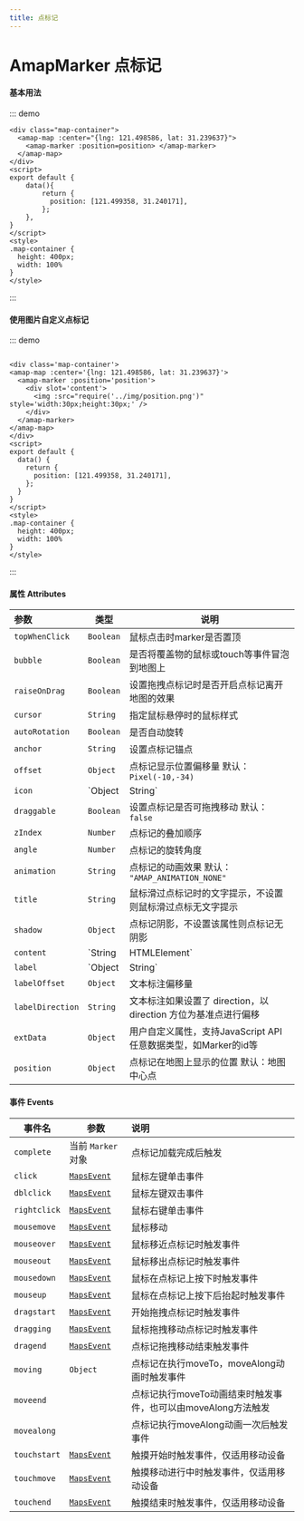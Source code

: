 ```yaml
---
title: 点标记
---
```

# AmapMarker 点标记
#### 基本用法
::: demo
```vue
<div class="map-container">
  <amap-map :center="{lng: 121.498586, lat: 31.239637}">
    <amap-marker :position=position> </amap-marker>
  </amap-map>
</div>
<script>
export default {
    data(){
        return {
          position: [121.499358, 31.240171],
        };
    },
}
</script>
<style>
.map-container {
  height: 400px;
  width: 100%
}
</style>
```
:::

#### 使用图片自定义点标记
::: demo
```vue

<div class='map-container'>
<amap-map :center='{lng: 121.498586, lat: 31.239637}'>
  <amap-marker :position='position'>
    <div slot='content'>
      <img :src="require('../img/position.png')" style='width:30px;height:30px;' />
    </div>
  </amap-marker>
</amap-map>
</div>
<script>
export default {
  data() {
    return {
      position: [121.499358, 31.240171],
    };
  }
}
</script>
<style>
.map-container {
  height: 400px;
  width: 100%
}
</style>
```
:::

#### 属性  Attributes

| 参数             | 类型                   | 说明                                                         |
| :--------------- | ---------------------- | ------------------------------------------------------------ |
| `topWhenClick`   | `Boolean`              | 鼠标点击时marker是否置顶                                     |
| `bubble`         | `Boolean`              | 是否将覆盖物的鼠标或touch等事件冒泡到地图上                  |
| `raiseOnDrag`    | `Boolean`              | 设置拖拽点标记时是否开启点标记离开地图的效果                 |
| `cursor`         | `String`               | 指定鼠标悬停时的鼠标样式                                     |
| `autoRotation`   | `Boolean`              | 是否自动旋转                                                 |
| `anchor`         | `String`               | 设置点标记锚点                                               |
| `offset`         | `Object`               | 点标记显示位置偏移量   默认：`Pixel(-10,-34)`                |
| `icon`           | `Object | String`      | 需在点标记中显示的图标                                       |
| `draggable`      | `Boolean`              | 设置点标记是否可拖拽移动   默认：`false`                     |
| `zIndex`         | `Number`               | 点标记的叠加顺序                                             |
| `angle`          | `Number`               | 点标记的旋转角度                                             |
| `animation`      | `String`               | 点标记的动画效果    默认：` "AMAP_ANIMATION_NONE"`           |
| `title`          | `String`               | 鼠标滑过点标记时的文字提示，不设置则鼠标滑过点标无文字提示   |
| `shadow`         | `Object`               | 点标记阴影，不设置该属性则点标记无阴影                       |
| `content`        | `String | HTMLElement` | 点标记显示内容，可以是HTML要素字符串或者HTML DOM对象         |
| `label`          | `Object | String`      | 添加文本标注                                                 |
| `labelOffset`    | `Object`               | 文本标注偏移量                                               |
| `labelDirection` | `String`               | 文本标注如果设置了 direction，以 direction 方位为基准点进行偏移 |
| `extData`        | `Object`               | 用户自定义属性，支持JavaScript API任意数据类型，如Marker的id等 |
| `position`       | `Object`               | 点标记在地图上显示的位置   默认：地图中心点                  |

#### 事件 Events

| 事件名       | 参数                                                         | 说明                                                         |
| ------------ | ------------------------------------------------------------ | :----------------------------------------------------------- |
| `complete`   | 当前 `Marker`对象                                            | 点标记加载完成后触发                                         |
| `click`      | [`MapsEvent`](https://lbs.amap.com/api/javascript-api/reference/event#MapsEvent) | 鼠标左键单击事件                                             |
| `dblclick`   | [`MapsEvent`](https://lbs.amap.com/api/javascript-api/reference/event#MapsEvent) | 鼠标左键双击事件                                             |
| `rightclick` | [`MapsEvent`](https://lbs.amap.com/api/javascript-api/reference/event#MapsEvent) | 鼠标右键单击事件                                             |
| `mousemove`  | [`MapsEvent`](https://lbs.amap.com/api/javascript-api/reference/event#MapsEvent) | 鼠标移动                                                     |
| `mouseover`  | [`MapsEvent`](https://lbs.amap.com/api/javascript-api/reference/event#MapsEvent) | 鼠标移近点标记时触发事件                                     |
| `mouseout`   | [`MapsEvent`](https://lbs.amap.com/api/javascript-api/reference/event#MapsEvent) | 鼠标移出点标记时触发事件                                     |
| `mousedown`  | [`MapsEvent`](https://lbs.amap.com/api/javascript-api/reference/event#MapsEvent) | 鼠标在点标记上按下时触发事件                                 |
| `mouseup`    | [`MapsEvent`](https://lbs.amap.com/api/javascript-api/reference/event#MapsEvent) | 鼠标在点标记上按下后抬起时触发事件                           |
| `dragstart`  | [`MapsEvent`](https://lbs.amap.com/api/javascript-api/reference/event#MapsEvent) | 开始拖拽点标记时触发事件                                     |
| `dragging`   | [`MapsEvent`](https://lbs.amap.com/api/javascript-api/reference/event#MapsEvent) | 鼠标拖拽移动点标记时触发事件                                 |
| `dragend`    | [`MapsEvent`](https://lbs.amap.com/api/javascript-api/reference/event#MapsEvent) | 点标记拖拽移动结束触发事件                                   |
| `moving`     | `Object`                                                     | 点标记在执行moveTo，moveAlong动画时触发事件                  |
| `moveend`    |                                                              | 点标记执行moveTo动画结束时触发事件，也可以由moveAlong方法触发 |
| `movealong`  |                                                              | 点标记执行moveAlong动画一次后触发事件                        |
| `touchstart` | [`MapsEvent`](https://lbs.amap.com/api/javascript-api/reference/event#MapsEvent) | 触摸开始时触发事件，仅适用移动设备                           |
| `touchmove`  | [`MapsEvent`](https://lbs.amap.com/api/javascript-api/reference/event#MapsEvent) | 触摸移动进行中时触发事件，仅适用移动设备                     |
| `touchend`   | [`MapsEvent`](https://lbs.amap.com/api/javascript-api/reference/event#MapsEvent) | 触摸结束时触发事件，仅适用移动设备                           |